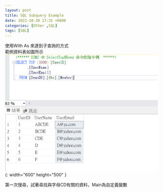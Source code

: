 ```yaml
---
layout: post
title: SQL Subquery Example
date: 2022-10-30 17:31 +0800
categories: [Other ,SQL]
tags: [SQL]
---
```

使用With As 來達到子查詢的方式  
範例資料表如圖所示  
![Desktop View](/assets/img/2022-10-30-sql-subquery-example/1.png){: width="600" height="500" }  

第一次搜尋，試著尋找與字母CD有關的資料，Main為自定義變數
<script  type='text/javascript' src=''>

      with Main as
      (
      SELECT TOP (1000) [UserID]
            ,[UserName]
            ,[UserEmail]
        FROM [DemoDB].[dbo].[Member]
        where UserName like '%CD%'
      ) select * FROM Main



![Desktop View](/assets/img/2022-10-30-sql-subquery-example/2.png){: width="600" height="500" }

第二次搜尋，從上回搜尋的結果資料當中，繼續搜尋與字母A有關的資料
<script  type='text/javascript' src=''>

      with Main as
      (
      SELECT TOP (1000) [UserID]
            ,[UserName]
            ,[UserEmail]
        FROM [DemoDB].[dbo].[Member]
        where UserName like '%CD%'
      ) select * FROM Main
      where UserName like '%A%'


![Desktop View](/assets/img/2022-10-30-sql-subquery-example/3.png){: width="600" height="500" }
